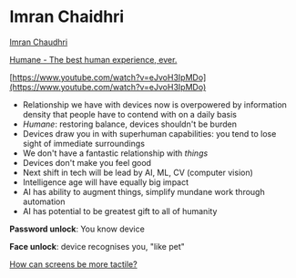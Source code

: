 # Imran Chaidhri

[Imran Chaudhri](https://en.wikipedia.org/wiki/Imran_Chaudhri)

[Humane - The best human experience, ever.](https://hu.ma.ne)

[https://www.youtube.com/watch?v=eJvoH3IpMDo](https://www.youtube.com/watch?v=eJvoH3IpMDo)

- Relationship we have with devices now is overpowered by information density that people have to contend with on a daily basis
- *Humane*: restoring balance, devices shouldn't be burden
- Devices draw you in with superhuman capabilities: you tend to lose sight of immediate surroundings
- We don't have a fantastic relationship with *things*
- Devices don't make you feel good
- Next shift in tech will be lead by AI, ML, CV (computer vision)
- Intelligence age will have equally big impact
- AI has ability to augment things, simplify mundane work through automation
- AI has potential to be greatest gift to all of humanity

**Password unlock**: You know device

**Face unlock**: device recognises you, "like pet"

[How can screens be more tactile?](https://medium.com/random-studio/how-can-screens-be-more-tactile-f81576d88671)